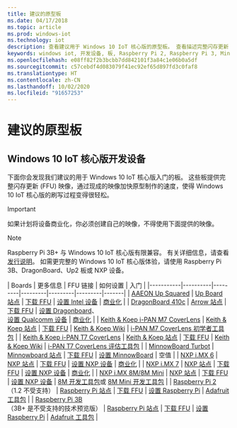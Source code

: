 ```yaml
---
title: 建议的原型板
ms.date: 04/17/2018
ms.topic: article
ms.prod: windows-iot
ms.technology: iot
description: 查看建议用于 Windows 10 IoT 核心版的原型板。 查看描述完整闪存更新 (FFU) 映像、设置方式和入门方式的链接。
keywords: windows iot, 开发设备, 板, Raspberry Pi 2, Raspberry Pi 3, Minnowboard Max, Dragonboard
ms.openlocfilehash: e08ff82f2b3bcbb7dd842101f3a84c1e06b0a5df
ms.sourcegitcommit: c57cebdf4d083079f41ec92ef65d897fd3c0faf8
ms.translationtype: HT
ms.contentlocale: zh-CN
ms.lasthandoff: 10/02/2020
ms.locfileid: "91657253"
---
```

# <a name="suggested-prototype-boards"></a>建议的原型板

## <a name="windows-10-iot-core-development-devices"></a>Windows 10 IoT 核心版开发设备
下面你会发现我们建议的用于 Windows 10 IoT 核心版入门的板。 这些板提供完整闪存更新 (FFU) 映像，通过现成的映像加快原型制作的速度，使得 Windows 10 IoT 核心版的刷写过程变得很轻松。

> [!IMPORTANT]
> 如果计划将设备商业化，你必须创建自己的映像，不得使用下面提供的映像。

> [!NOTE]
> Raspberry Pi 3B+ 与 Windows 10 IoT 核心版有限兼容。 有关详细信息，请查看[发行说明](https://docs.microsoft.com/windows/iot-core/release-notes/insider/rpi3bp)。 如需更完整的 Windows 10 IoT 核心版体验，请使用 Raspberry Pi 3B、DragonBoard、Up2 板或 NXP 设备。


| Boards | 更多信息 | FFU 链接 | 如何设置 | 入门 |
|-----------|----------|---------|---------|---------|---------|-------|
| [AAEON Up Squared](https://up-board.org/upsquared/specifications/) | [Up Board 站点](https://up-shop.org/28-up-squared) | [下载 FFU](https://downloads.up-community.org/?post_type=wpdmpro&p=204&preview=true) | [设置 Intel 设备](https://docs.microsoft.com/windows/iot-core/tutorials/intel) | [商业化](https://up-shop.org/home/270-up-squared.html) |
| [DragonBoard 410c](https://developer.qualcomm.com/hardware/dragonboard-410c) | [Arrow 站点](https://www.arrow.com/en/products/dragonboard410c/arrow-development-tools) | [下载 FFU](https://www.microsoft.com/software-download/windows10IoTCore#!) | [设置 Dragonboard](https://docs.microsoft.com/windows/iot-core/tutorials/dragonboard)、<br>[设置 Qualcomm 设备](https://docs.microsoft.com/windows/iot-core/tutorials/qualcomm) | [商业化](https://www.arrow.com/en/products/dragonboard410c/arrow-development-tools) |
| [Keith & Koep i-PAN M7 CoverLens](https://keith-koep.com/de/produkte/produkte-hmi/i-pan-m7-coverlens-arm-touch-panel-pc-eigenschaften/) | [Keith & Koep 站点](https://keith-koep.com/de/produkte/produkte-hmi/i-pan-m7-coverlens-arm-touch-panel-computer-technische-daten/) | [下载 FFU](https://support.keith-koep.com/service/doku.php/service/winiot/images) | [Keith & Koep Wiki](https://support.keith-koep.com/service/doku.php/service/hardware/panel/ipanm7) | [i-PAN M7 CoverLens 初学者工具包](https://keith-koep.com/de/produkte/produkte-eval-kits/i-pan-m7-coverlens-starter-kit-technische-daten/) |
| [Keith & Koep i-PAN T7 CoverLens](https://keith-koep.com/de/produkte/produkte-hmi/i-pan-t7-coverlens-arm-touch-panel-pc-eigenschaften/) | [Keith & Koep 站点](https://keith-koep.com/de/produkte/produkte-hmi/i-pan-t7-coverlens-arm-touch-panel-computer-technische-daten/) | [下载 FFU](https://support.keith-koep.com/service/doku.php/service/winiot/images) | [Keith & Koep Wiki](https://support.keith-koep.com/service/doku.php/service/hardware/panel/ipant7) | [i-PAN T7 CoverLens 评估工具包](https://keith-koep.com/de/produkte/produkte-eval-kits/i-pan-t7-coverlens-eval-kit-technische-daten/) |
| [MinnowBoard Turbot](https://www.silicom-usa.com) | [Minnowboard 站点](https://www.silicom-usa.com/?s=minnowboard) | [下载 FFU](https://www.microsoft.com/software-download/windows10IoTCore) | [设置 MinnowBoard](https://docs.microsoft.com/windows/iot-core/tutorials/minnowboard) | 空值 |
| [NXP i.MX 6](https://www.nxp.com/products/processors-and-microcontrollers/arm-based-processors-and-mcus/i.mx-applications-processors/i.mx-6-processors:IMX6X_SERIES) | [NXP 站点](https://www.nxp.com/products/processors-and-microcontrollers/arm-based-processors-and-mcus/i.mx-applications-processors/i.mx-6-processors:IMX6X_SERIES) | [下载 FFU](https://github.com/ms-iot/imx-iotcore) | [设置 NXP 设备](https://docs.microsoft.com/windows/iot-core/tutorials/nxp) | [商业化](https://www.solid-run.com/nxp-family/hummingboard/imx6-win-10-iot-core/) |
| [NXP i.MX 7](https://www.nxp.com/products/processors-and-microcontrollers/arm-based-processors-and-mcus/i.mx-applications-processors/i.mx-7-processors:IMX7-SERIES) | [NXP 站点](https://www.nxp.com/products/processors-and-microcontrollers/arm-based-processors-and-mcus/i.mx-applications-processors/i.mx-7-processors:IMX7-SERIES) | [下载 FFU](https://github.com/ms-iot/imx-iotcore) | [设置 NXP 设备](https://docs.microsoft.com/windows/iot-core/tutorials/nxp) | [商业化](https://www.compulab.com/products/iot-gateways/iot-gate-imx7-nxp-i-mx-7-internet-of-things-gateway/) |
| [NXP i.MX 8M/8M Mini](https://www.nxp.com/products/processors-and-microcontrollers/arm-based-processors-and-mcus/i.mx-applications-processors/i.mx-8-processors:IMX8-SERIES) | [NXP 站点](https://www.nxp.com/products/processors-and-microcontrollers/arm-based-processors-and-mcus/i.mx-applications-processors/i.mx-8-processors:IMX8-SERIES) | [下载 FFU](https://github.com/ms-iot/imx-iotcore) | [设置 NXP 设备](https://docs.microsoft.com/windows/iot-core/tutorials/nxp) | [8M 开发工具包](https://www.nxp.com/support/developer-resources/software-development-tools/i.mx-developer-resources/evaluation-kit-for-the-i.mx-8m-applications-processor:MCIMX8M-EVK)或 [8M Mini 开发工具包](https://www.nxp.com/support/developer-resources/software-development-tools/i.mx-developer-resources/evaluation-kit-for-the-i.mx-8m-mini-applications-processor:8MMINILPD4-EVK) |
| [Raspberry Pi 2](https://www.raspberrypi.org/products/raspberry-pi-2-model-b/)<br> （1.2 不受支持） | [Raspberry Pi 站点](https://www.raspberrypi.org/products/raspberry-pi-2-model-b/) | [下载 FFU](https://docs.microsoft.com/windows/iot-core/downloads) | [设置 Raspberry Pi](https://docs.microsoft.com/windows/iot-core/tutorials/rpi) | [Adafruit 工具包](https://docs.microsoft.com/windows/iot-core/tutorials/adafruitkit) |
| [Raspberry Pi 3B](https://www.raspberrypi.org/products/raspberry-pi-3-model-b/)<br> （3B+ 是不受支持的技术预览版） | [Raspberry Pi 站点](https://www.raspberrypi.org/products/raspberry-pi-3-model-b/) | [下载 FFU](https://docs.microsoft.com/windows/iot-core/downloads) | [设置 Raspberry Pi](https://docs.microsoft.com/windows/iot-core/tutorials/rpi) | [Adafruit 工具包](https://docs.microsoft.com/windows/iot-core/tutorials/adafruitkit) |
